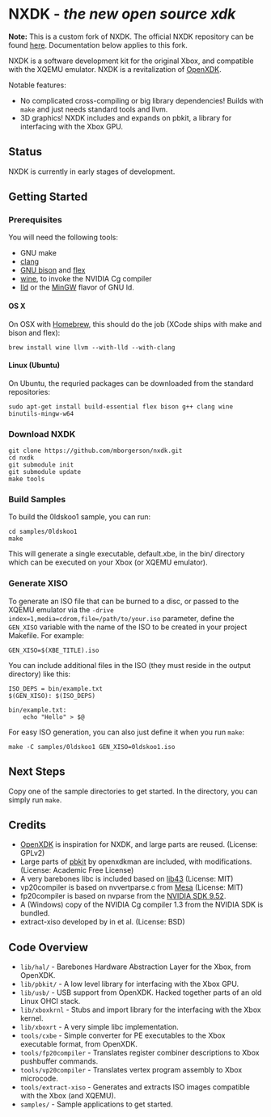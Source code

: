 NXDK - *the new open source xdk*
================================
**Note:** This is a custom fork of NXDK. The official NXDK repository can be found [here](https://github.com/xqemu/nxdk). Documentation below applies to this fork. 

NXDK is a software development kit for the original Xbox, and compatible with the XQEMU emulator. NXDK is a revitalization of [OpenXDK](http://opeNXDK.maturion.de/).

Notable features:
- No complicated cross-compiling or big library dependencies! Builds with `make` and just needs standard tools and llvm.
- 3D graphics! NXDK includes and expands on pbkit, a library for interfacing with the Xbox GPU.

Status
------
NXDK is currently in early stages of development.

Getting Started
---------------
### Prerequisites
You will need the following tools:
- GNU make
- [clang](http://clang.llvm.org/)
- [GNU bison](https://www.gnu.org/software/bison/) and [flex](http://flex.sourceforge.net/)
- [wine](https://www.winehq.org/), to invoke the NVIDIA Cg compiler
- [lld](http://lld.llvm.org/) or the [MinGW](http://www.mingw.org/) flavor of GNU ld.

#### OS X
On OSX with [Homebrew](http://brew.sh/), this should do the job (XCode ships with make and bison and flex):

    brew install wine llvm --with-lld --with-clang

#### Linux (Ubuntu)
On Ubuntu, the requried packages can be downloaded from the standard repositories:

    sudo apt-get install build-essential flex bison g++ clang wine binutils-mingw-w64

### Download NXDK

    git clone https://github.com/mborgerson/nxdk.git
    cd nxdk
    git submodule init
    git submodule update
    make tools

### Build Samples

To build the 0ldskoo1 sample, you can run:

    cd samples/0ldskoo1
    make

This will generate a single executable, default.xbe, in the bin/ directory which
can be executed on your Xbox (or XQEMU emulator).

### Generate XISO

To generate an ISO file that can be burned to a disc, or passed to the XQEMU
emulator via the `-drive index=1,media=cdrom,file=/path/to/your.iso` parameter,
define the `GEN_XISO` variable with the name of the ISO to be created in your
project Makefile. For example:

    GEN_XISO=$(XBE_TITLE).iso

You can include additional files in the ISO (they must reside in the output
 directory) like this:

    ISO_DEPS = bin/example.txt
    $(GEN_XISO): $(ISO_DEPS)

    bin/example.txt:
        echo "Hello" > $@

For easy ISO generation, you can also just define it when you run `make`:

    make -C samples/0ldskoo1 GEN_XISO=0ldskoo1.iso

Next Steps
----------
Copy one of the sample directories to get started. In the directory, you can
simply run `make`.

Credits
-------
- [OpenXDK](http://openxdk.maturion.de/) is inspiration for NXDK, and large parts are reused. (License: GPLv2)
- Large parts of [pbkit](http://forums.xbox-scene.com/index.php?/topic/573524-pbkit) by openxdkman are included, with modifications. (License: Academic Free License)
- A very barebones libc is included based on [lib43](https://github.com/lunixbochs/lib43) (License: MIT)
- vp20compiler is based on nvvertparse.c from [Mesa](http://www.mesa3d.org/) (License: MIT)
- fp20compiler is based on nvparse from the [NVIDIA SDK 9.52](https://www.nvidia.com/object/sdk-9.html).
- A (Windows) copy of the NVIDIA Cg compiler 1.3 from the NVIDIA SDK is bundled.
- extract-xiso developed by in et al. (License: BSD)

Code Overview
-------------
* `lib/hal/` - Barebones Hardware Abstraction Layer for the Xbox, from OpenXDK.
* `lib/pbkit/` - A low level library for interfacing with the Xbox GPU.
* `lib/usb/` - USB support from OpenXDK. Hacked together parts of an old Linux OHCI stack.
* `lib/xboxkrnl` - Stubs and import library for the interfacing with the Xbox kernel.
* `lib/xboxrt` - A very simple libc implementation.
* `tools/cxbe` - Simple converter for PE executables to the Xbox executable format, from OpenXDK.
* `tools/fp20compiler` - Translates register combiner descriptions to Xbox pushbuffer commands.
* `tools/vp20compiler` - Translates vertex program assembly to Xbox microcode.
* `tools/extract-xiso` - Generates and extracts ISO images compatible with the Xbox (and XQEMU).
* `samples/` - Sample applications to get started.
